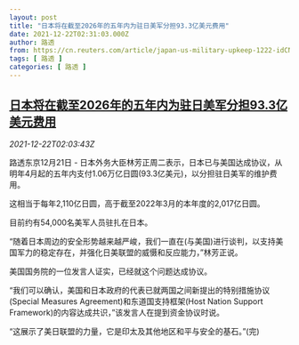 ```yaml
---
layout: post
title: "日本将在截至2026年的五年内为驻日美军分担93.3亿美元费用"
date: 2021-12-22T02:31:03.000Z
author: 路透
from: https://cn.reuters.com/article/japan-us-military-upkeep-1222-idCNKBS2J104K
tags: [ 路透 ]
categories: [ 路透 ]
---
```

<!--1640140263000-->
[日本将在截至2026年的五年内为驻日美军分担93.3亿美元费用](https://cn.reuters.com/article/japan-us-military-upkeep-1222-idCNKBS2J104K)
------

<div>
<div><i>2021-12-22T02:03:43Z</i></div><p>路透东京12月21日 - 日本外务大臣林芳正周二表示，日本已与美国达成协议，从明年4月起的五年内支付1.06万亿日圆(93.3亿美元)，以分担驻日美军的维护费用。</p><p>这相当于每年2,110亿日圆，高于截至2022年3月的本年度的2,017亿日圆。</p><p>目前约有54,000名美军人员驻扎在日本。</p><p>“随着日本周边的安全形势越来越严峻，我们一直在(与美国)进行谈判，以支持美国军力的稳定存在，并强化日美联盟的威慑和反应能力，”林芳正说。</p><p>美国国务院的一位发言人证实，已经就这个问题达成协议。</p><p>“我们可以确认，美国和日本政府的代表已就两国之间新提出的特别措施协议(Special Measures Agreement)和东道国支持框架(Host Nation Support Framework)的内容达成共识，”该发言人在提到资金协议时说。</p><p>“这展示了美日联盟的力量，它是印太及其他地区和平与安全的基石。”(完)</p>
</div>
